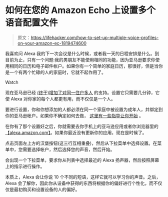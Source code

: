 # 如何在您的 Amazon Echo 上设置多个语音配置文件

> 原文：<https://lifehacker.com/how-to-set-up-multiple-voice-profiles-on-your-amazon-ec-1819474600>

我喜欢问 Alexa 我的下一次会议是什么时候，或者我一天的日程安排是什么。到目前为止，只有一个问题:我的男朋友不能使用相同的功能，因为亚马逊要求你使用相同的日历和电子邮件帐户。如果你有一个简单的家庭日历，那很好，但是当你是一个有两个忙碌的人的家庭时，它就不起作用了。

Watch

现在亚马逊已经 [(终于)增加了对同一住户多人](https://www.amazon.com/gp/help/customer/display.html?asc_campaign=InlineText&asc_refurl=https://lifehacker.com/how-to-set-up-multiple-voice-profiles-on-your-amazon-ec-1819474600&asc_source=&nodeId=201628040&tag=kinjalifehackerlink-20) 的支持。设置它只需要几分钟，它使 Alexa 对你家的每个人都更有用，而不仅仅是一个人。

要进行设置，你和你想添加的人都必须在同一个家庭中被设置为成年人，并绑定到你的亚马逊帐户。如果你不确定如何去做， [这里有一些指导让你开始](https://www.amazon.com/gp/help/customer/display.html?asc_campaign=InlineText&asc_refurl=https://lifehacker.com/how-to-set-up-multiple-voice-profiles-on-your-amazon-ec-1819474600&asc_source=&nodeId=201806380&tag=kinjalifehackerlink-20) 。

在你有了那个设置好之后，你就需要去你手机上的亚马逊应用或者你浏览器里的[【alexa.amazon.com】](http://alexa.amazon.com?asc_campaign=InlineText&asc_refurl=https://lifehacker.com/how-to-set-up-multiple-voice-profiles-on-your-amazon-ec-1819474600&asc_source=&tag=kinjalifehackerlink-20)。如果你最近没有更新你的应用，现在是时候了。

点击页面左上方的汉堡按钮(这三行互相重叠)，然后从下拉菜单中选择设置。在菜单中，您需要选择帐户，然后选择您的声音，然后开始。

会出现一个下拉菜单，要求你从列表中选择最近的 Alexa 扬声器，然后按照屏幕上的指示进行操作。

本质上，Alexa 会让你说 10 个不同的短语，这样它就可以学习你的声音。之后，Alexa 会了解你，因此你从设备中获得的东西将根据你的偏好进行个性化，而不仅仅是最初购买和设置设备的人的偏好。